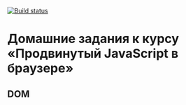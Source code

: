 [![Build status](https://ci.appveyor.com/api/projects/status/jp96tj4ccdl4mdda?svg=true)](https://ci.appveyor.com/project/Vadim2107/ahj-dom)
# Домашние задания к курсу «Продвинутый JavaScript в браузере»
## DOM
